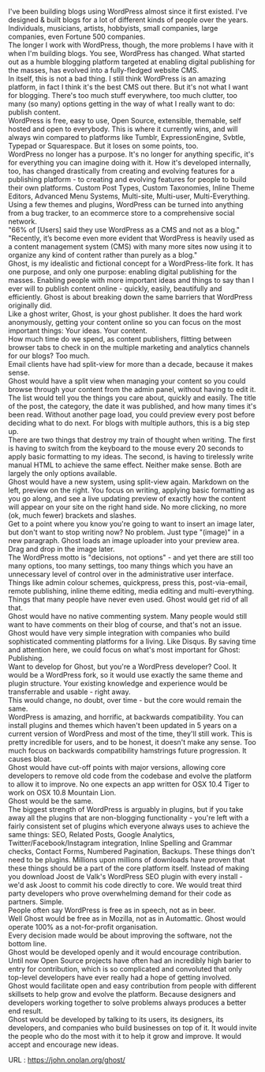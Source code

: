   I've been building blogs using WordPress almost since it first existed. I've designed & built blogs for a lot of different kinds of people over the years. Individuals, musicians, artists, hobbyists, small companies, large companies, even Fortune 500 companies.  
    The longer I work with WordPress, though, the more problems I have with it when I'm building blogs. You see, WordPress has changed. What started out as a humble blogging platform targeted at enabling digital publishing for the masses, has evolved into a fully-fledged website CMS.  
    In itself, this is not a bad thing. I still think WordPress is an amazing platform, in fact I think it's the best CMS out there. But it's not what I want for blogging. There's too much stuff everywhere, too much clutter, too many (so many) options getting in the way of what I really want to do: publish content.  
    WordPress is free, easy to use, Open Source, extensible, themable, self hosted and open to everybody. This is where it currently wins, and will always win compared to platforms like Tumblr, ExpressionEngine, Svbtle, Typepad or Squarespace. But it loses on some points, too.  
    WordPress no longer has a purpose. It's no longer for anything specific, it's for everything you can imagine doing with it. How it's developed internally, too, has changed drastically from creating and evolving features for a publishing platform - to creating and evolving features for people to build their own platforms. Custom Post Types, Custom Taxonomies, Inline Theme Editors, Advanced Menu Systems, Multi-site, Multi-user, Multi-Everything. Using a few themes and plugins, WordPress can be turned into anything from a bug tracker, to an ecommerce store to a comprehensive social network.  
    "66% of [Users] said they use WordPress as a CMS and not as a blog."  
    "Recently, it’s become even more evident that WordPress is heavily used as a content management system (CMS) with many more sites now using it to organize any kind of content rather than purely as a blog."  
    Ghost, is my idealistic and fictional concept for a WordPress-lite fork. It has one purpose, and only one purpose: enabling digital publishing for the masses. Enabling people with more important ideas and things to say than I ever will to publish content online - quickly, easily, beautifully and efficiently. Ghost is about breaking down the same barriers that WordPress originally did.  
    Like a ghost writer, Ghost, is your ghost publisher. It does the hard work anonymously, getting your content online so you can focus on the most important things: 
Your ideas. Your content.  
    How much time do we spend, as content publishers, flitting between browser tabs to check in on the multiple marketing and analytics channels for our blogs? Too much.  
    Email clients have had split-view for more than a decade, because it makes sense.   
    Ghost would have a split view when managing your content so you could browse through your content from the admin panel, without having to edit it. The list would tell you the things you care about, quickly and easily. The title of the post, the category, the date it was published, and how many times it's been read. Without another page load, you could preview every post before deciding what to do next. For blogs with multiple authors, this is a big step up.  
    There are two things that destroy my train of thought when writing. The first is having to switch from the keyboard to the mouse every 20 seconds to apply basic formatting to my ideas. The second, is having to tirelessly write manual HTML to achieve the same effect. Neither make sense. Both are largely the only options available.  
    Ghost would have a new system, using split-view again. Markdown on the left, preview on the right. You focus on writing, applying basic formatting as you go along, and see a live updating preview of exactly how the content will appear on your site on the right hand side. No more clicking, no more (ok, much fewer) brackets and slashes.  
    Get to a point where you know you're going to want to insert an image later, but don't want to stop writing now? No problem. Just type "(image)" in a new paragraph. Ghost loads an image uploader into your preview area. Drag and drop in the image later.  
    The WordPress motto is "decisions, not options" - and yet there are still too many options, too many settings, too many things which you have an unnecessary level of control over in the administrative user interface. Things like admin colour schemes, quickpress, press this, post-via-email, remote publishing, inline theme editing, media editing and multi-everything. Things that many people have never even used. Ghost would get rid of all that.  
    Ghost would have no native commenting system. Many people would still want to have comments on their blog of course, and that's not an issue.  
    Ghost would have very simple integration with companies who build sophisticated commenting platforms for a living. Like Disqus. By saving time and attention here, we could focus on what's most important for Ghost: Publishing.  
    Want to develop for Ghost, but you're a WordPress developer? Cool. It would be a WordPress fork, so it would use exactly the same theme and plugin structure. Your existing knowledge and experience would be transferrable and usable - right away.   
    This would change, no doubt, over time - but the core would remain the same.  
    WordPress is amazing, and horrific, at backwards compatibility. You can install plugins and themes which haven't been updated in 5 years on a current version of WordPress and most of the time, they'll still work. This is pretty incredible for users, and to be honest, it doesn't make any sense. Too much focus on backwards compatibility hamstrings future progression. 
It causes bloat.  
    Ghost would have cut-off points with major versions, allowing core developers to remove old code from the codebase and evolve the platform to allow it to improve. No one expects an app written for OSX 10.4 Tiger to work on OSX 10.8 Mountain Lion.   
    Ghost would be the same.  
    The biggest strength of WordPress is arguably in plugins, but if you take away all the plugins that are non-blogging functionality - you're left with a fairly consistent set of plugins which everyone always uses to achieve the same things: SEO, Related Posts, Google Analytics, Twitter/Facebook/Instagram integration, Inline Spelling and Grammar checks, Contact Forms, Numbered Pagination, Backups.
These things don't need to be plugins. Millions upon millions of downloads have proven that these things should be a part of the core platform itself. Instead of making you download Joost de Valk's WordPress SEO plugin with every install - we'd ask Joost to commit his code directly to core. We would treat third party developers who prove overwhelming demand for their code as partners. Simple.  
    People often say WordPress is free as in speech, not as in beer.   
    Well Ghost would be free as in Mozilla, not as in Automattic. Ghost would operate 100% as a not-for-profit organisation.  
    Every decision made would be about improving the software, not the bottom line.  
    Ghost would be developed openly and it would encourage contribution. Until now Open Source projects have often had an incredibly high barier to entry for contribution, which is so complicated and convoluted that only top-level developers have ever really had a hope of getting involved.  
    Ghost would facilitate open and easy contribution from people with different skillsets to help grow and evolve the platform. Because designers and developers working together to solve problems always produces a better end result.  
    Ghost would be developed by talking to its users, its designers, its developers, and companies who build businesses on top of it. It would invite the people who do the most with it to help it grow and improve. It would accept and encourage new ideas.  
    
  URL : https://john.onolan.org/ghost/